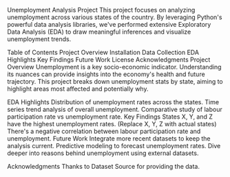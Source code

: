 Unemployment Analysis Project
This project focuses on analyzing unemployment across various states of the country. By leveraging Python's powerful data analysis libraries, we've performed extensive Exploratory Data Analysis (EDA) to draw meaningful inferences and visualize unemployment trends.

Table of Contents
Project Overview
Installation
Data Collection
EDA Highlights
Key Findings
Future Work
License
Acknowledgments
Project Overview
Unemployment is a key socio-economic indicator. Understanding its nuances can provide insights into the economy's health and future trajectory. This project breaks down unemployment stats by state, aiming to highlight areas most affected and potentially why.

EDA Highlights
Distribution of unemployment rates across the states.
Time series trend analysis of overall unemployment.
Comparative study of labour participation rate vs unemployment rate.
Key Findings
States X, Y, and Z have the highest unemployment rates. (Replace X, Y, Z with actual states)
There's a negative correlation between labour participation rate and unemployment.
Future Work
Integrate more recent datasets to keep the analysis current.
Predictive modeling to forecast unemployment rates.
Dive deeper into reasons behind unemployment using external datasets.

Acknowledgments
Thanks to Dataset Source for providing the data.
